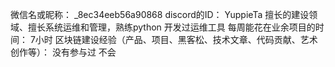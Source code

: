 微信名或昵称： _8ec34eeb56a90868
discord的ID： YuppieTa
擅长的建设领域、擅长系统运维和管理，熟练python 开发过运维工具
每周能花在业余项目的时间： 7小时
区块链建设经验（产品、项目、黑客松、技术文章、代码贡献、艺术创作等）： 没有参与过
不会

